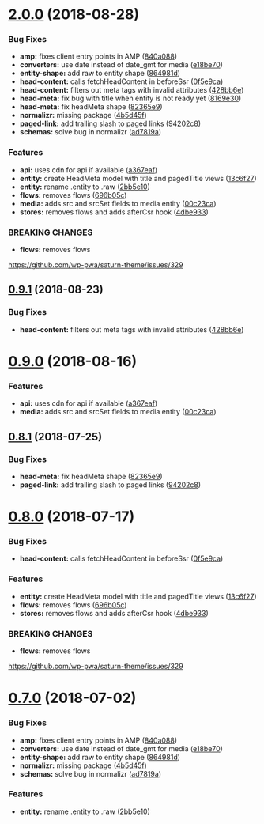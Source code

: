 # [2.0.0](https://github.com/frontity/wp-org-connection/compare/v1.6.3...v2.0.0) (2018-08-28)


### Bug Fixes

* **amp:** fixes client entry points in AMP ([840a088](https://github.com/frontity/wp-org-connection/commit/840a088))
* **converters:** use date instead of date_gmt for media ([e18be70](https://github.com/frontity/wp-org-connection/commit/e18be70))
* **entity-shape:** add raw to entity shape ([864981d](https://github.com/frontity/wp-org-connection/commit/864981d))
* **head-content:** calls fetchHeadContent in beforeSsr ([0f5e9ca](https://github.com/frontity/wp-org-connection/commit/0f5e9ca))
* **head-content:** filters out meta tags with invalid attributes ([428bb6e](https://github.com/frontity/wp-org-connection/commit/428bb6e))
* **head-meta:** fix bug with title when entity is not ready yet ([8169e30](https://github.com/frontity/wp-org-connection/commit/8169e30))
* **head-meta:** fix headMeta shape ([82365e9](https://github.com/frontity/wp-org-connection/commit/82365e9))
* **normalizr:** missing package ([4b5d45f](https://github.com/frontity/wp-org-connection/commit/4b5d45f))
* **paged-link:** add trailing slash to paged links ([94202c8](https://github.com/frontity/wp-org-connection/commit/94202c8))
* **schemas:** solve bug in normalizr ([ad7819a](https://github.com/frontity/wp-org-connection/commit/ad7819a))


### Features

* **api:** uses cdn for api if available ([a367eaf](https://github.com/frontity/wp-org-connection/commit/a367eaf))
* **entity:** create HeadMeta model with title and pagedTitle  views ([13c6f27](https://github.com/frontity/wp-org-connection/commit/13c6f27))
* **entity:** rename .entity to .raw ([2bb5e10](https://github.com/frontity/wp-org-connection/commit/2bb5e10))
* **flows:** removes flows ([696b05c](https://github.com/frontity/wp-org-connection/commit/696b05c))
* **media:** adds src and srcSet fields to media entity ([00c23ca](https://github.com/frontity/wp-org-connection/commit/00c23ca))
* **stores:** removes flows and adds afterCsr hook ([4dbe933](https://github.com/frontity/wp-org-connection/commit/4dbe933))


### BREAKING CHANGES

* **flows:** removes flows

https://github.com/wp-pwa/saturn-theme/issues/329

## [0.9.1](https://github.com/frontity/wp-org-connection/compare/v0.9.0...v0.9.1) (2018-08-23)


### Bug Fixes

* **head-content:** filters out meta tags with invalid attributes ([428bb6e](https://github.com/frontity/wp-org-connection/commit/428bb6e))

# [0.9.0](https://github.com/frontity/wp-org-connection/compare/v0.8.1...v0.9.0) (2018-08-16)


### Features

* **api:** uses cdn for api if available ([a367eaf](https://github.com/frontity/wp-org-connection/commit/a367eaf))
* **media:** adds src and srcSet fields to media entity ([00c23ca](https://github.com/frontity/wp-org-connection/commit/00c23ca))

## [0.8.1](https://github.com/frontity/wp-org-connection/compare/v0.8.0...v0.8.1) (2018-07-25)


### Bug Fixes

* **head-meta:** fix headMeta shape ([82365e9](https://github.com/frontity/wp-org-connection/commit/82365e9))
* **paged-link:** add trailing slash to paged links ([94202c8](https://github.com/frontity/wp-org-connection/commit/94202c8))

# [0.8.0](https://github.com/frontity/wp-org-connection/compare/v0.7.0...v0.8.0) (2018-07-17)


### Bug Fixes

* **head-content:** calls fetchHeadContent in beforeSsr ([0f5e9ca](https://github.com/frontity/wp-org-connection/commit/0f5e9ca))


### Features

* **entity:** create HeadMeta model with title and pagedTitle  views ([13c6f27](https://github.com/frontity/wp-org-connection/commit/13c6f27))
* **flows:** removes flows ([696b05c](https://github.com/frontity/wp-org-connection/commit/696b05c))
* **stores:** removes flows and adds afterCsr hook ([4dbe933](https://github.com/frontity/wp-org-connection/commit/4dbe933))


### BREAKING CHANGES

* **flows:** removes flows

https://github.com/wp-pwa/saturn-theme/issues/329

# [0.7.0](https://github.com/frontity/wp-org-connection/compare/v0.6.3...v0.7.0) (2018-07-02)


### Bug Fixes

* **amp:** fixes client entry points in AMP ([840a088](https://github.com/frontity/wp-org-connection/commit/840a088))
* **converters:** use date instead of date_gmt for media ([e18be70](https://github.com/frontity/wp-org-connection/commit/e18be70))
* **entity-shape:** add raw to entity shape ([864981d](https://github.com/frontity/wp-org-connection/commit/864981d))
* **normalizr:** missing package ([4b5d45f](https://github.com/frontity/wp-org-connection/commit/4b5d45f))
* **schemas:** solve bug in normalizr ([ad7819a](https://github.com/frontity/wp-org-connection/commit/ad7819a))


### Features

* **entity:** rename .entity to .raw ([2bb5e10](https://github.com/frontity/wp-org-connection/commit/2bb5e10))
